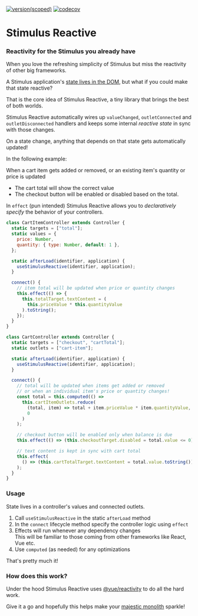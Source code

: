[![version(scoped)](https://img.shields.io/npm/v/stimulus-reactive.svg)](https://www.npmjs.com/package/stimulus-reactive)
[![codecov](https://codecov.io/gh/ajaishankar/stimulus-reactive/graph/badge.svg?token=LJIR8JVZAN)](https://codecov.io/gh/ajaishankar/stimulus-reactive)

# Stimulus Reactive

### Reactivity for the Stimulus you already have

When you love the refreshing simplicity of Stimulus but miss the reactivity of other big frameworks.

A Stimulus application's [state lives in the DOM](https://stimulus.hotwired.dev/handbook/managing-state), but what if you could make that state reactive?

That is the core idea of Stimulus Reactive, a tiny library that brings the best of both worlds.

Stimulus Reactive automatically wires up `valueChanged`, `outletConnected` and `outletDisconnected` handlers and keeps some internal *reactive state* in sync with those changes.

On a state change, anything that depends on that state gets automatically updated!

In the following example:

When a cart item gets added or removed, or an existing item's quantity or price is updated
- The cart total will show the correct value
- The checkout button will be enabled or disabled based on the total.

In `effect` (pun intended) Stimulus Reactive allows you to *declaratively specify* the behavior of your controllers.

```js
class CartItemController extends Controller {
  static targets = ["total"];
  static values = {
    price: Number,
    quantity: { type: Number, default: 1 },
  };

  static afterLoad(identifier, application) {
    useStimulusReactive(identifier, application);
  }

  connect() {
    // item total will be updated when price or quantity changes
    this.effect(() => {
      this.totalTarget.textContent = (
        this.priceValue * this.quantityValue
      ).toString();
    });
  }
}

class CartController extends Controller {
  static targets = ["checkout", "cartTotal"];
  static outlets = ["cart-item"];

  static afterLoad(identifier, application) {
    useStimulusReactive(identifier, application);
  }

  connect() {
    // total will be updated when items get added or removed
    // or when an individual item's price or quantity changes!
    const total = this.computed(() =>
      this.cartItemOutlets.reduce(
        (total, item) => total + item.priceValue * item.quantityValue,
        0
      )
    );

    // checkout button will be enabled only when balance is due
    this.effect(() => (this.checkoutTarget.disabled = total.value <= 0));

    // text content is kept in sync with cart total
    this.effect(
      () => (this.cartTotalTarget.textContent = total.value.toString())
    );
  }
}
```

### Usage

State lives in a controller's values and connected outlets.

1. Call `useStimulusReactive` in the static `afterLoad` method
2. In the `connect` lifecycle method specify the controller logic using `effect`
3. Effects will run whenever any dependency changes  
   This will be familiar to those coming from other frameworks like React, Vue etc.
4. Use `computed` (as needed) for any optimizations

That's pretty much it!

### How does this work?

Under the hood Stimulus Reactive uses [@vue/reactivity](https://github.com/vuejs/core/tree/main/packages/reactivity) to do all the hard work.

Give it a go and hopefully this helps make your [majestic monolith](https://m.signalvnoise.com/the-majestic-monolith-29166d022228) sparkle!